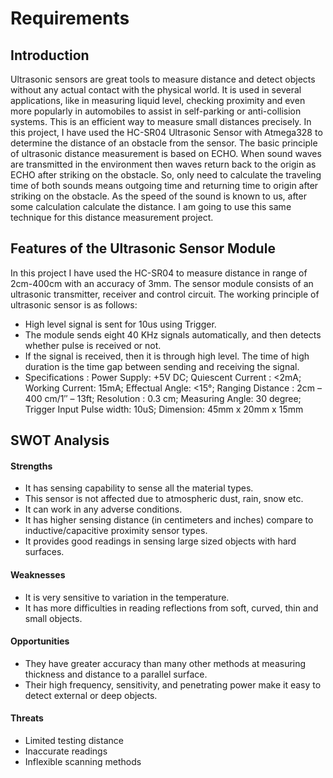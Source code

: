 # Requirements
## Introduction
Ultrasonic sensors are great tools to measure distance and detect objects without any actual contact with the physical world. It is used in several applications, like in measuring liquid level, checking proximity and even more popularly in automobiles to assist in self-parking or anti-collision systems. This is an efficient way to measure small distances precisely. In this project, I have used the HC-SR04 Ultrasonic Sensor with Atmega328 to determine the distance of an obstacle from the sensor. The basic principle of ultrasonic distance measurement is based on ECHO. When sound waves are transmitted in the environment then waves return back to the origin as ECHO after striking on the obstacle. So, only need to calculate the traveling time of both sounds means outgoing time and returning time to origin after striking on the obstacle. As the speed of the sound is known to us, after some calculation calculate the distance. I am going to use this same technique for this distance measurement project. 
## Features of the Ultrasonic Sensor Module
In this project I have used the HC-SR04 to measure distance in range of 2cm-400cm with an accuracy of 3mm. The sensor module consists of an ultrasonic transmitter, receiver and control circuit. The working principle of ultrasonic sensor is as follows:
- High level signal is sent for 10us using Trigger.
- The module sends eight 40 KHz signals automatically, and then detects whether pulse is received or not.
- If the signal is received, then it is through high level. The time of high duration is the time gap between sending and receiving the signal.
- Specifications : Power Supply: +5V DC; Quiescent Current : <2mA; Working Current: 15mA; Effectual Angle: <15°; Ranging Distance : 2cm – 400 cm/1″ – 13ft; Resolution : 0.3 cm;  Measuring Angle: 30 degree; Trigger Input Pulse width: 10uS; Dimension: 45mm x 20mm x 15mm
## SWOT Analysis
#### Strengths
- It has sensing capability to sense all the material types.
- This sensor is not affected due to atmospheric dust, rain, snow etc.
- It can work in any adverse conditions.
- It has higher sensing distance (in centimeters and inches) compare to inductive/capacitive proximity sensor types.
- It provides good readings in sensing large sized objects with hard surfaces.
#### Weaknesses
- It is very sensitive to variation in the temperature.
- It has more difficulties in reading reflections from soft, curved, thin and small objects.
#### Opportunities
- They have greater accuracy than many other methods at measuring thickness and distance to a parallel surface.
- Their high frequency, sensitivity, and penetrating power make it easy to detect external or deep objects.
#### Threats
- Limited testing distance
- Inaccurate readings 
- Inflexible scanning methods
